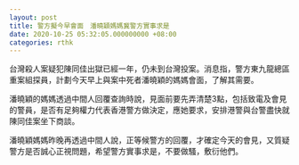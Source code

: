 ```yaml
---
layout: post
title: 警方擬今早會面　潘曉穎媽媽冀警方實事求是
date: 2020-10-25 05:32:05.000000000 +08:00
categories: rthk
---
```


台灣殺人案疑犯陳同佳出獄已經一年，仍未到台灣投案。消息指，警方東九龍總區重案組探員，計劃今天早上與案中死者潘曉穎的媽媽會面，了解其需要。

潘曉穎的媽媽透過中間人回覆查詢時說，見面前要先弄清楚3點，包括致電及會見的警員，是否有足夠權力代表香港警方做決定，應她要求，安排港警與台警盡快就陳同佳案坐下商談。

潘曉穎媽媽昨晚再透過中間人說，正等候警方的回覆，才確定今天的會見，又質疑警方是否誠心正視問題，希望警方實事求是，不要做騷，敷衍他們。

